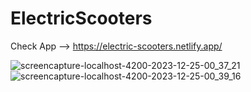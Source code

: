 #  ElectricScooters
Check App --> https://electric-scooters.netlify.app/

![screencapture-localhost-4200-2023-12-25-00_37_21](https://github.com/sanuja-gayantha/Electric-scooters/assets/52665243/321b9417-9b69-4c74-bf89-c709f1d95674)
![screencapture-localhost-4200-2023-12-25-00_39_16](https://github.com/sanuja-gayantha/Electric-scooters/assets/52665243/04ebcf50-ba39-4a2f-9907-3738a0445f0b)
